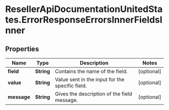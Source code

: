 # ResellerApiDocumentationUnitedStates.ErrorResponseErrorsInnerFieldsInner

## Properties

Name | Type | Description | Notes
------------ | ------------- | ------------- | -------------
**field** | **String** | Contains the name of the field. | [optional] 
**value** | **String** | Value sent in the input for the specific field. | [optional] 
**message** | **String** | Gives the description of the field message. | [optional] 


